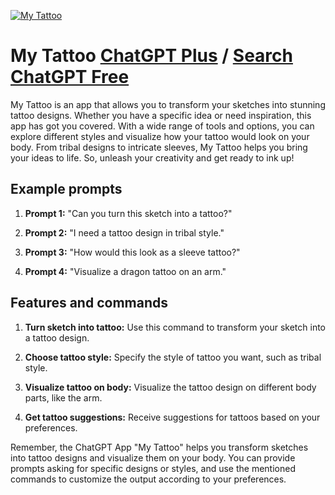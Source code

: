 
[![My Tattoo](https://files.oaiusercontent.com/file-VRLkykbytL0gFMFEBIFHq9zk?se=2123-10-19T21%3A15%3A23Z&sp=r&sv=2021-08-06&sr=b&rscc=max-age%3D31536000%2C%20immutable&rscd=attachment%3B%20filename%3D509d6e3a-979f-47e9-91db-a5a06668dde1.png&sig=QJVVnOlfQKAYXR9CYZTova0xz5KZJtvAYk5OCG3JMVk%3D)](https://chat.openai.com/g/g-7jfvcczLR-my-tattoo)

# My Tattoo [ChatGPT Plus](https://chat.openai.com/g/g-7jfvcczLR-my-tattoo) / [Search ChatGPT Free](https://gptcall.net/index.html#/?search=My%20Tattoo)

My Tattoo is an app that allows you to transform your sketches into stunning tattoo designs. Whether you have a specific idea or need inspiration, this app has got you covered. With a wide range of tools and options, you can explore different styles and visualize how your tattoo would look on your body. From tribal designs to intricate sleeves, My Tattoo helps you bring your ideas to life. So, unleash your creativity and get ready to ink up!

## Example prompts

1. **Prompt 1:** "Can you turn this sketch into a tattoo?"

2. **Prompt 2:** "I need a tattoo design in tribal style."

3. **Prompt 3:** "How would this look as a sleeve tattoo?"

4. **Prompt 4:** "Visualize a dragon tattoo on an arm."


## Features and commands

1. **Turn sketch into tattoo:** Use this command to transform your sketch into a tattoo design.

2. **Choose tattoo style:** Specify the style of tattoo you want, such as tribal style.

3. **Visualize tattoo on body:** Visualize the tattoo design on different body parts, like the arm.

4. **Get tattoo suggestions:** Receive suggestions for tattoos based on your preferences.

Remember, the ChatGPT App "My Tattoo" helps you transform sketches into tattoo designs and visualize them on your body. You can provide prompts asking for specific designs or styles, and use the mentioned commands to customize the output according to your preferences.



